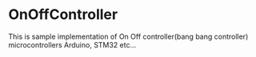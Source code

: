 # OnOffController
This is sample implementation of On Off controller(bang bang controller) microcontrollers Arduino, STM32 etc...
